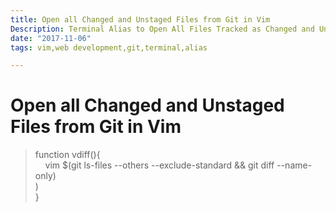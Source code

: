 ```yaml
---
title: Open all Changed and Unstaged Files from Git in Vim
Description: Terminal Alias to Open All Files Tracked as Changed and Untrcked files from Git in Vim
date: "2017-11-06"
tags: vim,web development,git,terminal,alias

---
```

# Open all Changed and Unstaged Files from Git in Vim

> function vdiff(){<br />
> 	&nbsp;&nbsp;&nbsp;&nbsp;vim $(git ls-files --others --exclude-standard && git diff --name-only)<br />
)<br />
> }

